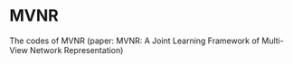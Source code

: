 # MVNR
The codes of MVNR (paper: MVNR: A Joint Learning Framework of Multi-View  Network Representation)
